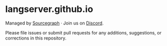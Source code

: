 # langserver.github.io

Managed by [Sourcegraph](https://sourcegraph.com) · Join us on [Discord](https://srcgr.ph/discord-langserver-org).

Please file issues or submit pull requests for any additions, suggestions, or corrections in this repository.

